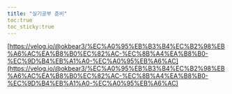 ```yaml
---
title: "실기공부 준비"
toc:true
toc_sticky:true
---
```


[https://velog.io/@okbear3/%EC%A0%95%EB%B3%B4%EC%B2%98%EB%A6%AC%EA%B8%B0%EC%82%AC-%EC%8B%A4%EA%B8%B0-%EC%9D%B4%EB%A1%A0-%EC%A0%95%EB%A6%AC](https://velog.io/@okbear3/%EC%A0%95%EB%B3%B4%EC%B2%98%EB%A6%AC%EA%B8%B0%EC%82%AC-%EC%8B%A4%EA%B8%B0-%EC%9D%B4%EB%A1%A0-%EC%A0%95%EB%A6%AC)
